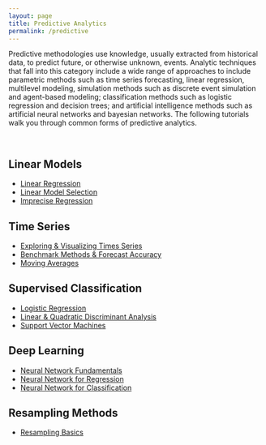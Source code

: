 ```yaml
---
layout: page
title: Predictive Analytics
permalink: /predictive
---
```


Predictive methodologies use knowledge, usually extracted from historical data, to predict future, or otherwise unknown, events. Analytic techniques that fall into this category include a wide range of approaches to include parametric methods such as time series forecasting, linear regression, multilevel modeling, simulation methods such as discrete event simulation and agent-based modeling; classification methods such as logistic regression and decision trees; and artificial intelligence methods such as artificial neural networks and bayesian networks. The following tutorials walk you through common forms of predictive analytics.

<br>

## Linear Models
- [Linear Regression](linear_regression)
- [Linear Model Selection](model_selection)
- [Imprecise Regression](imprecise_regression)

## Time Series
- [Exploring & Visualizing Times Series](ts_exploration)
- [Benchmark Methods & Forecast Accuracy](ts_benchmarking)
- [Moving Averages](ts_moving_averages)

## Supervised Classification
- [Logistic Regression](logistic_regression)
- [Linear & Quadratic Discriminant Analysis](discriminant_analysis)
- [Support Vector Machines](svm)

## Deep Learning
- [Neural Network Fundamentals](ann_fundamentals)
- [Neural Network for Regression](ann_regression)
- [Neural Network for Classification](ann_classification)

## Resampling Methods
- [Resampling Basics](resampling_methods)

